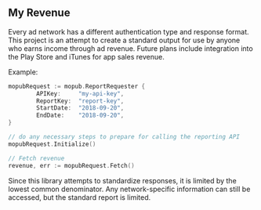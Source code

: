 ## My Revenue

Every ad network has a different authentication type and response format. This project is an attempt to create a standard output for use by anyone who earns income through ad revenue. Future plans include integration into the Play Store and iTunes for app sales revenue.

Example:
```go
mopubRequest := mopub.ReportRequester {
        APIKey:     "my-api-key",
    	ReportKey:  "report-key",
    	StartDate:  "2018-09-20",
    	EndDate:    "2018-09-20",
}

// do any necessary steps to prepare for calling the reporting API
mopubRequest.Initialize()

// Fetch revenue
revenue, err := mopubRequest.Fetch()
```

Since this library attempts to standardize responses, it is limited by the lowest common denominator. Any network-specific information can still be accessed, but the standard report is limited.
